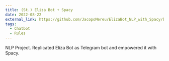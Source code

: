```yaml
---
title: (St.) Eliza Bot + Spacy
date: 2022-08-22
external_link: https://github.com/JacopoMereu/ElizaBot_NLP_with_Spacy/blob/main/README.md
tags:
  - Chatbot
  - Rules
---
```


NLP Project. Replicated Eliza Bot as Telegram bot and empowered it with Spacy.
<!--more-->
